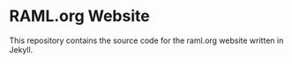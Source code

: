 # RAML.org Website

This repository contains the source code for the raml.org website written in Jekyll.

